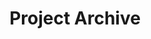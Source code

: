 ---
page_title: "Project Archive"
layout: "archive"
title: "Project Archive"
featured: [
  ["Send Silas a Note", "/messages"],
  ["Test How Much you Know Silas", "/quiz"],
  ["Academic Schedule", "/academic_schedule"]
]
---